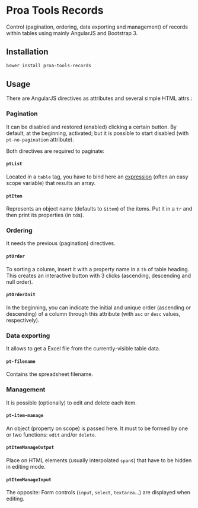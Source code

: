 # Proa Tools Records

Control (pagination, ordering, data exporting and management) of records within tables using mainly AngularJS and Bootstrap 3.

## Installation

```powershell
bower install proa-tools-records
```

## Usage

There are AngularJS directives as attributes and several simple HTML attrs.:

### Pagination

It can be disabled and restored (enabled) clicking a certain button. By default, at the beginning, activated; but it is possible to start disabled (with `pt-no-pagination` attribute).

Both directives are required to paginate:

#### `ptList`

Located in a `table` tag, you have to bind here an [expression](https://docs.angularjs.org/guide/expression) (often an easy scope variable) that results an array.

#### `ptItem`

Represents an object name (defaults to `$item`) of the items. Put it in a `tr` and then print its properties (in `td`s).

### Ordering

It needs the previous (pagination) directives.

#### `ptOrder`

To sorting a column, insert it with a property name in a `th` of table heading. This creates an interactive button with 3 clicks (ascending, descending and null order).

#### `ptOrderInit`

In the beginning, you can indicate the initial and unique order (ascending or descending) of a column through this attribute (with `asc` or `desc` values, respectively).

### Data exporting

It allows to get a Excel file from the currently-visible table data.

#### `pt-filename`

Contains the spreadsheet filename.

### Management

It is possible (optionally) to edit and delete each item.

#### `pt-item-manage`

An object (property on scope) is passed here. It must to be formed by one or two functions: `edit` and/or `delete`.

#### `ptItemManageOutput`

Place on HTML elements (usually interpolated `span`s) that have to be hidden in editing mode.

#### `ptItemManageInput`

The opposite: Form controls (`input`, `select`, `textarea`...) are displayed when editing.